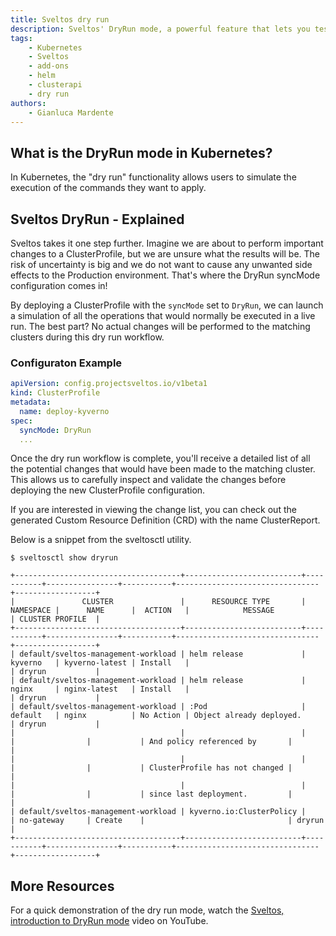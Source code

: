 ```yaml
---
title: Sveltos dry run
description: Sveltos' DryRun mode, a powerful feature that lets you test important changes without any actual impact on your managed clusters. Learn how to configure your ClusterProfile with DryRun syncMode and run a safe simulation of planned operations. Receive detailed reports on potential changes, inspect them, and validate configurations before applying them. Experience peace of mind in managing your clusters with Sveltos' risk-free DryRun mode. 
tags:
    - Kubernetes
    - Sveltos
    - add-ons
    - helm
    - clusterapi
    - dry run
authors:
    - Gianluca Mardente
---
```


## What is the DryRun mode in Kubernetes?

In Kubernetes, the "dry run" functionality allows users to simulate the execution of the commands they want to apply.

## Sveltos DryRun - Explained

Sveltos takes it one step further. Imagine we are about to perform important changes to a ClusterProfile, but we are unsure what the results will be. The risk of uncertainty is big and we do not want to  cause any unwanted side effects to the Production environment. That's where the DryRun syncMode configuration comes in!

By deploying a ClusterProfile with the `syncMode` set to `DryRun`, we can launch a simulation of all the operations that would normally be executed in a live run. The best part? No actual changes will be performed to the matching clusters during this dry run workflow.

### Configuraton Example

```yaml
apiVersion: config.projectsveltos.io/v1beta1
kind: ClusterProfile
metadata:
  name: deploy-kyverno
spec:
  syncMode: DryRun
  ...
```

Once the dry run workflow is complete, you'll receive a detailed list of all the potential changes that would have been made to the matching cluster. This allows us to carefully inspect and validate the changes before deploying the new ClusterProfile configuration.

If you are interested in viewing the change list, you can check out the generated Custom Resource Definition (CRD) with the name ClusterReport.

Below is a snippet from the sveltosctl utility.

```
$ sveltosctl show dryrun

+-------------------------------------+--------------------------+-----------+----------------+-----------+--------------------------------+------------------+
|               CLUSTER               |      RESOURCE TYPE       | NAMESPACE |      NAME      |  ACTION   |            MESSAGE             | CLUSTER PROFILE  |
+-------------------------------------+--------------------------+-----------+----------------+-----------+--------------------------------+------------------+
| default/sveltos-management-workload | helm release             | kyverno   | kyverno-latest | Install   |                                | dryrun           |
| default/sveltos-management-workload | helm release             | nginx     | nginx-latest   | Install   |                                | dryrun           |
| default/sveltos-management-workload | :Pod                     | default   | nginx          | No Action | Object already deployed.       | dryrun           |
|                                     |                          |           |                |           | And policy referenced by       |                  |
|                                     |                          |           |                |           | ClusterProfile has not changed |                  |
|                                     |                          |           |                |           | since last deployment.         |                  |
| default/sveltos-management-workload | kyverno.io:ClusterPolicy |           | no-gateway     | Create    |                                | dryrun           |
+-------------------------------------+--------------------------+-----------+----------------+-----------+--------------------------------+------------------+

```

## More Resources

For a quick demonstration of the dry run mode, watch the [Sveltos, introduction to DryRun mode](https://www.youtube.com/watch?v=gfWN_QJAL6k&t=4s) video on YouTube.
